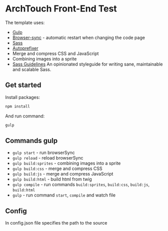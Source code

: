 # ArchTouch Front-End Test

The template uses:
- [Gulp](http://gulpjs.com/)
- [Browser-sync](https://www.browsersync.io/) - automatic restart when changing the code page
- [Sass](http://sass-lang.com/)
- [Autoprefixer](https://github.com/postcss/autoprefixer)
- Merge and compress CSS and JavaScript
- Combining images into a sprite
- [Sass Guidelines](http://sass-guidelin.es/) An opinionated styleguide for writing sane, maintainable and scalable Sass.

## Get started
Install packages:
```bash
npm install
```
And run command:
```bash
gulp
```

## Commands gulp
- `gulp start` - run browserSync
- `gulp reload` - reload browserSync
- `gulp build:sprites` - combining images into a sprite
- `gulp build:css` - merge and compress CSS
- `gulp build:js` - merge and compress JavaScript
- `gulp build:html` - build html from twig
- `gulp compile` - run commands `build:sprites`, `build:css`, `build:js`, `build:html`
- `gulp` - run command `start`, `compile` and watch file

## Сonfig
In config.json file specifies the path to the source
